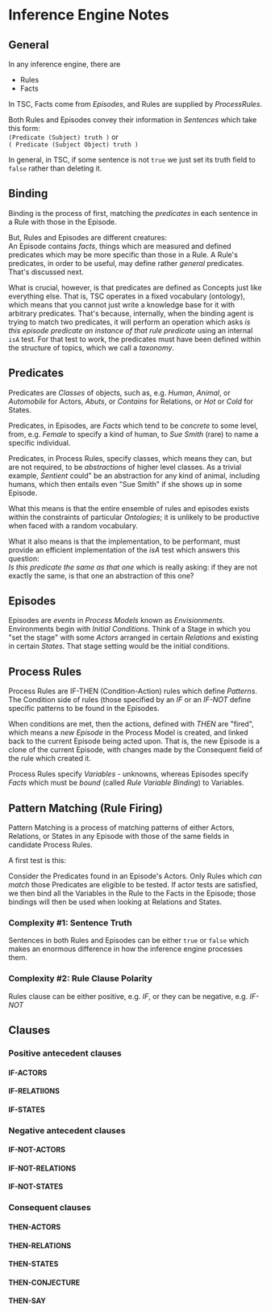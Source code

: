 # Inference Engine Notes
## General
In any inference engine, there are<br/>
* Rules
* Facts

In TSC, Facts come from *Episodes*, and Rules are supplied by *ProcessRules*.

Both Rules and Episodes convey their information in *Sentences* which take this form:<br/>
`(Predicate (Subject) truth )` or<br/>
`( Predicate (Subject Object) truth )`

In general, in TSC, if some sentence is not `true` we just set its truth field to `false` rather than deleting it.

## Binding
Binding is the process of first, matching the *predicates* in each sentence in a Rule with those in the Episode.

But, Rules and Episodes are different creatures:<br/>
An Episode contains *facts*, things which are measured and defined predicates which may be more specific than those in a Rule. A Rule's predicates, in order to be useful, may define rather *general* predicates. That's discussed next.

What is crucial, however, is that predicates are defined as Concepts just like everything else.  That is, TSC operates in a fixed vocabulary (ontology), which means that you cannot just write a knowledge base for it with arbitrary predicates. That's because, internally, when the binding agent is trying to match two predicates, it will perform an operation which asks *is this episode predicate an instance of that rule predicate* using an internal `isA` test. For that test to work, the predicates must have been defined within the structure of topics, which we call a *taxonomy*.

## Predicates
Predicates are *Classes* of objects, such as, e.g. *Human*, *Animal*, or *Automobile* for Actors,  *Abuts*, or *Contains* for Relations, or *Hot* or *Cold* for States.

Predicates, in Episodes, are *Facts* which tend to be *concrete* to some level, from, e.g. *Female* to specify a kind of human, to *Sue Smith* (rare) to name a specific individual.

Predicates, in Process Rules, specify classes, which means they can, but are not required, to be *abstractions* of higher level classes. As a trivial example, *Sentient* could" be an abstraction for any kind of animal, including humans, which then entails even "Sue Smith" if she shows up in some Episode.

What this means is that the entire ensemble of rules and episodes exists within the constraints of particular *Ontologies*; it is unlikely to be productive when faced with a random vocabulary.

What it also means is that the implementation, to be performant, must provide an efficient implementation of the *isA* test which answers this question:<br/>
*Is this predicate the same as that one* which is really asking: if they are not exactly the same, is that one an abstraction of this one?

## Episodes
Episodes are *events* in *Process Models* known as *Envisionments*. Environments begin with *Initial Conditions*. Think of a Stage in which you "set the stage" with some *Actors* arranged in certain *Relations* and existing in certain *States*.  That stage setting would be the initial conditions.
## Process Rules
Process Rules are IF-THEN (Condition-Action) rules which define *Patterns*.  The Condition side of rules (those specified by an *IF* or an *IF-NOT* define specific patterns to be found in the Episodes.

When conditions are met, then the actions, defined with *THEN* are "fired", which means a *new Episode* in the Process Model is created, and linked back to the current Episode being acted upon. That is, the new Episode is a clone of the current Episode, with changes made by the Consequent field of the rule which created it.

Process Rules specify *Variables* - unknowns, whereas Episodes specify *Facts* which must be *bound* (called *Rule Variable Binding*) to Variables.

## Pattern Matching (Rule Firing)
Pattern Matching is a process of matching patterns of either Actors, Relations, or States in any Episode with those of the same fields in candidate Process Rules.

A first test is this:

Consider the Predicates found in an Episode's Actors. Only Rules which *can match* those Predicates are eligible to be tested.  If actor tests are satisfied, we then bind all the Variables in the Rule to the Facts in the Episode; those bindings will then be used when looking at Relations and States.

### Complexity #1: Sentence Truth
Sentences in both Rules and Episodes can be either `true` or `false` which makes an enormous difference in how the inference engine processes them.
### Complexity #2: Rule Clause Polarity
Rules clause can be either positive, e.g. *IF*, or they can be negative, e.g. *IF-NOT*

## Clauses
### Positive antecedent clauses
#### IF-ACTORS
#### IF-RELATIIONS
#### IF-STATES

### Negative antecedent clauses
#### IF-NOT-ACTORS
#### IF-NOT-RELATIONS
#### IF-NOT-STATES

### Consequent clauses
#### THEN-ACTORS
#### THEN-RELATIONS
#### THEN-STATES
#### THEN-CONJECTURE
#### THEN-SAY
